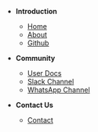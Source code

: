 
- **Introduction**
    - [Home](README.md)
    - [About](Docs/About%20Rapid%20Response.md)
    - [Github](https://github.com/Rapid-Response/rapid-response-docs)

- **Community**
  - [User Docs](Docs/README.md)
  - [Slack Channel]()
  - [WhatsApp Channel]()

- **Contact Us**
  - [Contact]()